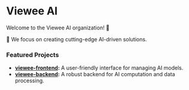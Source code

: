 # Viewee AI
Welcome to the Viewee AI organization! 🌟

🚀 We focus on creating cutting-edge AI-driven solutions.

### Featured Projects
- **[viewee-frontend](https://github.com/viewee-ai/viewee-frontend):** A user-friendly interface for managing AI models.
- **[viewee-backend](https://github.com/viewee-ai/viewee-backend):** A robust backend for AI computation and data processing.
